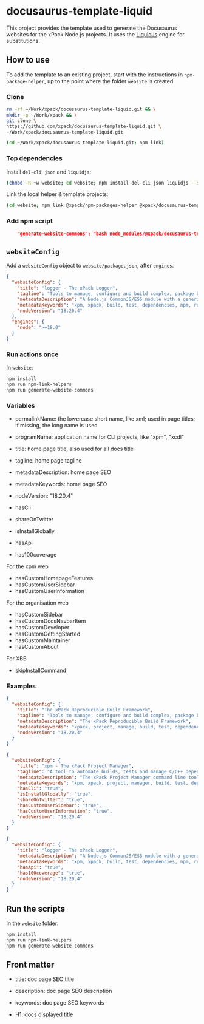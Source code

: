 # docusaurus-template-liquid

This project provides the template used to generate the Docusaurus
websites for the xPack Node.js projects. It uses the
[LiquidJs](https://liquidjs.com) engine for substitutions.

## How to use

To add the template to an existing project, start with the instructions in
`npm-package-helper`, up to the point where the folder `website` is
created

### Clone

```sh
rm -rf ~/Work/xpack/docusaurus-template-liquid.git && \
mkdir -p ~/Work/xpack && \
git clone \
https://github.com/xpack/docusaurus-template-liquid.git \
~/Work/xpack/docusaurus-template-liquid.git

(cd ~/Work/xpack/docusaurus-template-liquid.git; npm link)
```

### Top dependencies

Install `del-cli`, `json` and `liquidjs`:

```sh
(chmod -R +w website; cd website; npm install del-cli json liquidjs --save-dev)
```

Link the local helper & template projects:

```sh
(cd website; npm link @xpack/npm-packages-helper @xpack/docusaurus-template-liquid)
```

### Add npm script

```json
    "generate-website-commons": "bash node_modules/@xpack/docusaurus-template-liquid/maintenance-scripts/generate-commons.sh --xpack-dev-tools --dry-run",
```

## `websiteConfig`

Add a `websiteConfig` object to `website/package.json`, after `engines`.

```json
{
  "websiteConfig": {
    "title": "logger - The xPack Logger",
    "tagline": "Tools to manage, configure and build complex, package based, multi-target projects, in a reproducible way.",
    "metadataDescription": "A Node.js CommonJS/ES6 module with a generic console logger class",
    "metadataKeywords": "xpm, xpack, build, test, dependencies, npm, reproducibility",
    "nodeVersion": "18.20.4"
  },
  "engines": {
    "node": ">=18.0"
  }
}
```

### Run actions once

In `website`:

```sh
npm install
npm run npm-link-helpers
npm run generate-website-commons
```

### Variables

- permalinkName: the lowercase short name, like xml; used in page titles;
if missing, the long name is used
- programName: application name for CLI projects, like "xpm", "xcdl"
- title: home page title, also used for all docs title
- tagline: home page tagline
- metadataDescription: home page SEO
- metadataKeywords: home page SEO

- nodeVersion: "18.20.4"

- hasCli
- shareOnTwitter
- isInstallGlobally
- hasApi
- has100coverage

For the xpm web

- hasCustomHomepageFeatures
- hasCustomUserSidebar
- hasCustomUserInformation

For the organisation web

- hasCustomSidebar
- hasCustomDocsNavbarItem
- hasCustomDeveloper
- hasCustomGettingStarted
- hasCustomMaintainer
- hasCustomAbout

For XBB

- skipInstallCommand


### Examples

```json
{
  "websiteConfig": {
    "title": "The xPack Reproducible Build Framework",
    "tagline": "Tools to manage, configure and build complex, package based, multi-target projects, in a reproducible way.",
    "metadataDescription": "The xPack Reproducible Build Framework",
    "metadataKeywords": "xpack, project, manage, build, test, dependencies, xpm, npm, reproducibility",
    "nodeVersion": "18.20.4"
  }
}
```

```json
{
  "websiteConfig": {
    "title": "xpm - The xPack Project Manager",
    "tagline": "A tool to automate builds, tests and manage C/C++ dependencies, inspired by npm",
    "metadataDescription": "The xPack Project Manager command line tool",
    "metadataKeywords": "xpm, xpack, project, manager, build, test, dependencies, npm, reproducibility",
    "hasCli": "true",
    "isInstallGlobally": "true",
    "shareOnTwitter": "true",
    "hasCustomUserSidebar": "true",
    "hasCustomUserInformation": "true",
    "nodeVersion": "18.20.4"
  }
}
```

```json
{
  "websiteConfig": {
    "title": "logger - The xPack Logger",
    "metadataDescription": "A Node.js CommonJS/ES6 module with a generic console logger class",
    "metadataKeywords": "xpm, xpack, build, test, dependencies, npm, reproducibility",
    "hasApi": "true",
    "has100coverage": "true",
    "nodeVersion": "18.20.4"
  }
}
```

## Run the scripts

In the `website` folder:

```sh
npm install
npm run npm-link-helpers
npm run generate-website-commons
```

## Front matter

- title: doc page SEO title
- description: doc page SEO description
- keywords: doc page SEO keywords

- H1: docs displayed title
